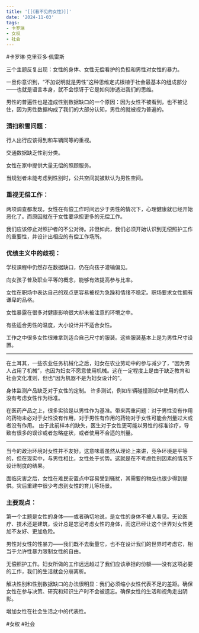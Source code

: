 ```yaml
---
title: '[[《看不见的女性》]]'
date: '2024-11-03'
tags:
- 卡罗琳
- 女权
- 社会
---
```

#卡罗琳·克里亚多·佩雷斯

三个主题反复出现：女性的身体、女性无偿看护的负担和男性对女性的暴力。

一旦你意识到，“不加说明就是男性”这种思维定式根植于社会最基本的组成部分——也就是语言本身，就不会惊讶于它是如何渗透进我们的思维。

男性的普遍性也是造成性别数据缺口的一个原因：因为女性不被看到，也不被记住，因为男性数据构成了我们的大部分认知，男性的就被视为普遍的。


### 清扫积雪问题：
行人出行应该得到和车辆同等的重视。

交通数据缺乏性别分类。

女性在家中提供大量无偿的照顾服务。

当规划者未能考虑到性别时，公共空间就被默认为男性空间。

### 重视无偿工作：
两项调查都发现，女性在有偿工作时间远少于男性的情况下，心理健康就已经开始恶化了。而原因就在于女性要承担更多的无偿工作。

我们应该停止对照护者的不公对待。非但如此，我们必须开始认识到无偿照护工作的重要性，并设计出相应的有偿工作场所。

### 优绩主义中的歧视：
学校课程中仍然存在数据缺口，仍在向孩子灌输偏见。

向女孩子普及职业平等的概念，能够有效提高参与比率。

女性在职场中表达自己的观点更容易被视为急躁和情绪不稳定。职场要求女性拥有谦卑的品格。

女性暴露在很多对健康影响很大却未被注意的环境之中。

有些适合男性的温度，大小设计并不适合女性。

工作之中很多女性很难拿到适合自己尺寸的服装。这些服装基本上是为男性尺寸设置。

---

在土耳其，一些农业任务机械化之后，妇女在农业劳动中的参与减少了，“因为男人占用了机械”，也因为妇女不愿意使用机械。这在一定程度上是由于缺乏教育和社会文化准则，但也“因为机器不是为妇女设计的”。

身体监测产品缺乏对于女性的定制。
许多测试，例如车辆碰撞测试中使用的假人没有考虑女性作为标准。

在医药产品之上，很多实验是以男性作为基准。带来两重问题：对于男性没有作用的药物未必对于女性没有作用，对于男性有作用的药物对于女性可能会剂量过大或者没有作用。
由于此前样本的缺失，医生对于女性更可能以男性的标准诊疗，导致有很多的误诊或者忽略症状，或者使用不合适的剂量。

---

当今的政治环境对女性并不友好。这意味着虽然从理论上来讲，竞争环境是平等的，但在现实中，与男性相比，女性处于劣势。这就是在不考虑性别因素的情况下设计制度的结果。

面临灾害之后，女性在难民安置点中容易受到骚扰，其需要的物品也很少得到提供。灾后重建中很少考虑到女性的育儿等场景。

### 主要观点：
第一个主题是女性的身体——或者确切地说，是女性的身体不被人看见。无论医疗、技术还是建筑，设计总是忘记考虑女性的身体，而这已经让这个世界对女性更加不友好、更加危险。

男性对女性的性暴力——我们既不去衡量它，也不在设计我们的世界时考虑它，相当于允许性暴力限制女性的自由。

无偿照护工作。妇女所做的工作远远超过了我们应该承担的份额——没有这项必要的工作，我们的生活就会分崩离析。

解决性别和性别数据缺口的办法很明显：我们必须缩小女性代表不足的差距。确保女性在参与决策、研究和知识生产时不会被遗忘。确保女性的生活和视角走出阴影。

增加女性在社会生活之中的代表性。

#女权 #社会
